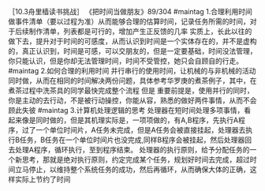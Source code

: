 ［10.3舟里樯读书挑战］
《把时间当做朋友》89/304
#maintag 1.合理利用时间
	做事件清单（要以过程为准）从而能够合理的估算时间，记录任务所需的时间，对于后续制作清单，列表都是可行的，增加产生正反馈的几率
	 实质上，长此以往的做下去，提升对于时间的可感度，从而认识到时间是一个实体存在的，并不是虚构的，真正认识到，时间是可感，可以交朋友的，但是一定要基础，时间没法管理，你只能认识，但是你却无法管理时间，时间不受管控，她只会自顾自的行走。
#maintag 2.如何合理的利用时间
	并行串行的使用时间，让机械的与非机械的活动同时做，从而在相同的时间解决两份问题，具体参考华罗庚的煮茶例子，其中，在煮茶过程中洗茶具的同学最快完成整个流程
	但是 重要前提是，使用并行的同时，你是主动的去行动，不是被行动操控，你能从容，熟悉的做好两件事情，从而不会顾此失彼
#maintag 3.计算机处理逻辑的思考
	处理器在短时间处理多项事情，看起来像是同时做的，但是其机理实际是，一项项做的，有A,B程序，先执行A程序，过了一个单位时间片，A任务未完成，但是A任务会被直接挂起，处理器去执行B任务，B任务在一个单位时间片也没完成,同样B程序会被挂起，然后处理器回去处理A程序，循环执行，至到程序结束。
	处理器的执行原则，给予分配任务的一个新思考，那就是绝对执行原则，约定完成某个任务，规划好时间去完成，超过时间立马停止，以维持整个系统任务的成功，然后再循环，从而确保大体的正确，这样实际上节约了时间